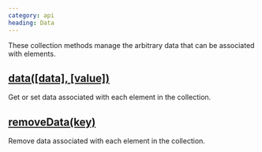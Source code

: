 ```yaml
--- 
category: api
heading: Data
---
```


These collection methods manage the arbitrary data that can be associated with elements.

## [data(\[data\], \[value\])](/api/data/)

Get or set data associated with each element in the collection.

## [removeData(key)](/api/removeData/)

Remove data associated with each element in the collection.